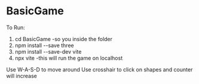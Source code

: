 # BasicGame

To Run:
1. cd BasicGame -so you inside the folder
2. npm install --save three
3. npm install --save-dev vite
4. npx vite -this will run the game on localhost

Use W-A-S-D to move around
Use crosshair to click on shapes and counter will increase
